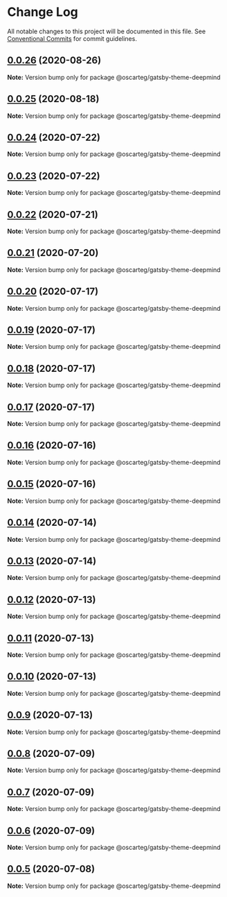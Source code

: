 # Change Log

All notable changes to this project will be documented in this file.
See [Conventional Commits](https://conventionalcommits.org) for commit guidelines.

## [0.0.26](https://github.com/oscarteg/gatsby-themes/compare/@oscarteg/gatsby-theme-deepmind@0.0.25...@oscarteg/gatsby-theme-deepmind@0.0.26) (2020-08-26)

**Note:** Version bump only for package @oscarteg/gatsby-theme-deepmind

## [0.0.25](https://github.com/oscarteg/gatsby-themes/compare/@oscarteg/gatsby-theme-deepmind@0.0.24...@oscarteg/gatsby-theme-deepmind@0.0.25) (2020-08-18)

**Note:** Version bump only for package @oscarteg/gatsby-theme-deepmind

## [0.0.24](https://github.com/oscarteg/gatsby-themes/compare/@oscarteg/gatsby-theme-deepmind@0.0.23...@oscarteg/gatsby-theme-deepmind@0.0.24) (2020-07-22)

**Note:** Version bump only for package @oscarteg/gatsby-theme-deepmind

## [0.0.23](https://github.com/oscarteg/gatsby-themes/compare/@oscarteg/gatsby-theme-deepmind@0.0.22...@oscarteg/gatsby-theme-deepmind@0.0.23) (2020-07-22)

**Note:** Version bump only for package @oscarteg/gatsby-theme-deepmind

## [0.0.22](https://github.com/oscarteg/gatsby-themes/compare/@oscarteg/gatsby-theme-deepmind@0.0.21...@oscarteg/gatsby-theme-deepmind@0.0.22) (2020-07-21)

**Note:** Version bump only for package @oscarteg/gatsby-theme-deepmind

## [0.0.21](https://github.com/oscarteg/gatsby-themes/compare/@oscarteg/gatsby-theme-deepmind@0.0.20...@oscarteg/gatsby-theme-deepmind@0.0.21) (2020-07-20)

**Note:** Version bump only for package @oscarteg/gatsby-theme-deepmind

## [0.0.20](https://github.com/oscarteg/gatsby-themes/compare/@oscarteg/gatsby-theme-deepmind@0.0.19...@oscarteg/gatsby-theme-deepmind@0.0.20) (2020-07-17)

**Note:** Version bump only for package @oscarteg/gatsby-theme-deepmind

## [0.0.19](https://github.com/oscarteg/gatsby-themes/compare/@oscarteg/gatsby-theme-deepmind@0.0.18...@oscarteg/gatsby-theme-deepmind@0.0.19) (2020-07-17)

**Note:** Version bump only for package @oscarteg/gatsby-theme-deepmind

## [0.0.18](https://github.com/oscarteg/gatsby-themes/compare/@oscarteg/gatsby-theme-deepmind@0.0.17...@oscarteg/gatsby-theme-deepmind@0.0.18) (2020-07-17)

**Note:** Version bump only for package @oscarteg/gatsby-theme-deepmind

## [0.0.17](https://github.com/oscarteg/gatsby-themes/compare/@oscarteg/gatsby-theme-deepmind@0.0.16...@oscarteg/gatsby-theme-deepmind@0.0.17) (2020-07-17)

**Note:** Version bump only for package @oscarteg/gatsby-theme-deepmind

## [0.0.16](https://github.com/oscarteg/gatsby-themes/compare/@oscarteg/gatsby-theme-deepmind@0.0.15...@oscarteg/gatsby-theme-deepmind@0.0.16) (2020-07-16)

**Note:** Version bump only for package @oscarteg/gatsby-theme-deepmind

## [0.0.15](https://github.com/oscarteg/gatsby-themes/compare/@oscarteg/gatsby-theme-deepmind@0.0.14...@oscarteg/gatsby-theme-deepmind@0.0.15) (2020-07-16)

**Note:** Version bump only for package @oscarteg/gatsby-theme-deepmind

## [0.0.14](https://github.com/oscarteg/gatsby-themes/compare/@oscarteg/gatsby-theme-deepmind@0.0.13...@oscarteg/gatsby-theme-deepmind@0.0.14) (2020-07-14)

**Note:** Version bump only for package @oscarteg/gatsby-theme-deepmind

## [0.0.13](https://github.com/oscarteg/gatsby-themes/compare/@oscarteg/gatsby-theme-deepmind@0.0.12...@oscarteg/gatsby-theme-deepmind@0.0.13) (2020-07-14)

**Note:** Version bump only for package @oscarteg/gatsby-theme-deepmind

## [0.0.12](https://github.com/oscarteg/gatsby-themes/compare/@oscarteg/gatsby-theme-deepmind@0.0.11...@oscarteg/gatsby-theme-deepmind@0.0.12) (2020-07-13)

**Note:** Version bump only for package @oscarteg/gatsby-theme-deepmind

## [0.0.11](https://github.com/oscarteg/gatsby-themes/compare/@oscarteg/gatsby-theme-deepmind@0.0.10...@oscarteg/gatsby-theme-deepmind@0.0.11) (2020-07-13)

**Note:** Version bump only for package @oscarteg/gatsby-theme-deepmind

## [0.0.10](https://github.com/oscarteg/gatsby-themes/compare/@oscarteg/gatsby-theme-deepmind@0.0.9...@oscarteg/gatsby-theme-deepmind@0.0.10) (2020-07-13)

**Note:** Version bump only for package @oscarteg/gatsby-theme-deepmind

## [0.0.9](https://github.com/oscarteg/gatsby-themes/compare/@oscarteg/gatsby-theme-deepmind@0.0.8...@oscarteg/gatsby-theme-deepmind@0.0.9) (2020-07-13)

**Note:** Version bump only for package @oscarteg/gatsby-theme-deepmind

## [0.0.8](https://github.com/oscarteg/gatsby-themes/compare/@oscarteg/gatsby-theme-deepmind@0.0.7...@oscarteg/gatsby-theme-deepmind@0.0.8) (2020-07-09)

**Note:** Version bump only for package @oscarteg/gatsby-theme-deepmind

## [0.0.7](https://github.com/oscarteg/gatsby-themes/compare/@oscarteg/gatsby-theme-deepmind@0.0.6...@oscarteg/gatsby-theme-deepmind@0.0.7) (2020-07-09)

**Note:** Version bump only for package @oscarteg/gatsby-theme-deepmind

## [0.0.6](https://github.com/oscarteg/gatsby-themes/compare/@oscarteg/gatsby-theme-deepmind@0.0.5...@oscarteg/gatsby-theme-deepmind@0.0.6) (2020-07-09)

**Note:** Version bump only for package @oscarteg/gatsby-theme-deepmind

## [0.0.5](https://github.com/oscarteg/gatsby-themes/compare/@oscarteg/gatsby-theme-deepmind@0.0.4...@oscarteg/gatsby-theme-deepmind@0.0.5) (2020-07-08)

**Note:** Version bump only for package @oscarteg/gatsby-theme-deepmind
